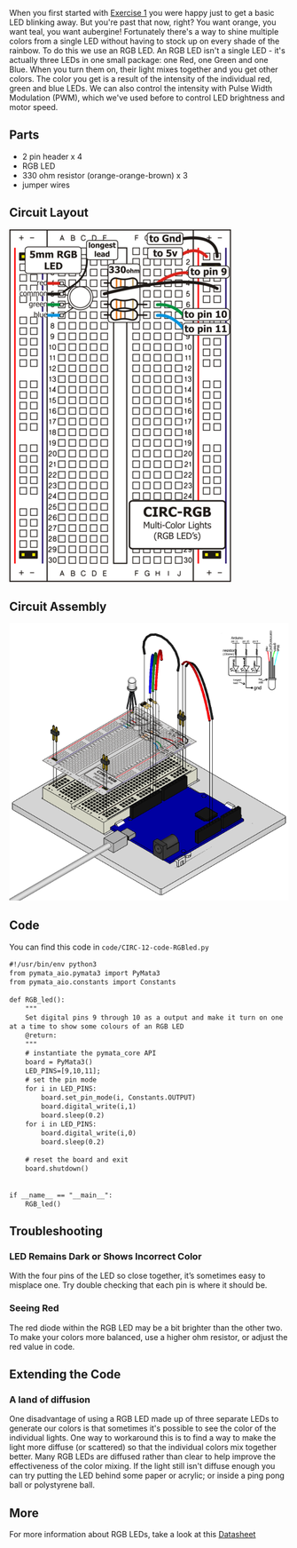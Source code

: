 
When you first started with [Exercise 1](/exercises/1) you were happy just to
get a basic LED blinking away. But you're past that now,
right? You want orange, you want teal, you want aubergine!
Fortunately there's a way to shine multiple colors from a single
LED without having to stock up on every shade of the rainbow. 
To do this we use an RGB LED. An RGB LED isn't a single LED - it's actually three LEDs in one small package: one Red, one Green and one Blue.
When you turn them on, their light mixes together and you get other colors. 
The color you get is a result of the intensity of the individual red, green and blue LEDs.
We can also control the intensity with Pulse Width Modulation (PWM), which we've used before to control LED brightness and motor speed.

<a id="parts"></a>
## Parts

* 2 pin header x 4
* RGB LED
* 330 ohm resistor (orange-orange-brown) x 3
* jumper wires

<a id="circuit"></a>
## Circuit Layout
[<img style="max-width:400px" src="../../images/circ/CIRC12-sheet-small.png" alt="Circuit Layout"/>](../../images/circ/CIRC12-sheet.png)

<a id="assembly"></a>
## Circuit Assembly
![Assembly Diagram](../../images/assembly/CIRC-12-3dexploded.png "Assembly Diagram")

<a id="code"></a>
## Code

You can find this code in `code/CIRC-12-code-RGBled.py`

	#!/usr/bin/env python3
	from pymata_aio.pymata3 import PyMata3
	from pymata_aio.constants import Constants
	
	def RGB_led():
		"""
		Set digital pins 9 through 10 as a output and make it turn on one at a time to show some colours of an RGB LED
		@return:
		"""
		# instantiate the pymata_core API
		board = PyMata3()
		LED_PINS=[9,10,11];
		# set the pin mode
		for i in LED_PINS:
			board.set_pin_mode(i, Constants.OUTPUT)
			board.digital_write(i,1)
			board.sleep(0.2)
		for i in LED_PINS:
			board.digital_write(i,0)
			board.sleep(0.2)
	
		# reset the board and exit
		board.shutdown()
	
	
	if __name__ == "__main__":
		RGB_led()
	


<a id="troubleshooting"></a>
## Troubleshooting

### LED Remains Dark or Shows Incorrect Color
With the four pins of the LED so close together, it’s sometimes easy to misplace one. Try double checking that each pin is where it should be.

### Seeing Red
The red diode within the RGB LED may be a bit brighter than the other two. To make your colors more balanced, use a higher ohm resistor, or adjust the red value in code.

<a id="extending"></a>
## Extending the Code

### A land of diffusion
One disadvantage of using a RGB LED made up of three separate LEDs to generate our colors is that sometimes it's possible to see the color of the individual lights. One way to workaround this is to find a way to make the light more diffuse (or scattered) so that the individual colors mix together better. Many RGB LEDs are diffused rather than clear to help improve the effectiveness of the color mixing. If the light still isn't diffuse enough you can try putting the LED behind some paper or acrylic; or inside a ping pong ball or polystyrene ball.

<a id="more"></a>
## More
For more information about RGB LEDs, take a look at this [Datasheet](https://www.sparkfun.com/datasheets/Components/YSL-R596CR3G4B5C-C10.pdf)

